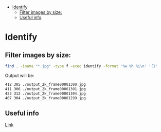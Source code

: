 <!--ts-->
   * [Identify](#identify)
      * [Filter images by size:](#filter-images-by-size)
      * [Useful info](#useful-info)

<!-- Added by: gil_diy, at: Sun Nov 15 17:36:31 IST 2020 -->

<!--te-->

# Identify


## Filter images by size:


```bash
find . -iname "*.jpg" -type f -exec identify -format '%w %h %i\n' '{}' \; | awk '$1>300 && $2>300'
```

Output will be:
```bash
412 305 ./output_2k_frame00001300.jpg
411 306 ./output_2k_frame00001301.jpg
423 312 ./output_2k_frame00001304.jpg
407 304 ./output_2k_frame00001299.jpg
```

## Useful info

[Link](https://imagemagick.org/script/identify.php)